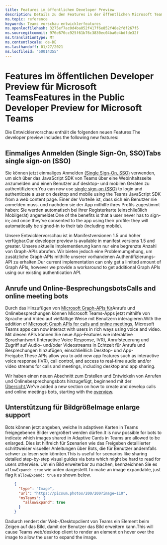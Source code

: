 ```yaml
---
title: Features im öffentlichen Developer Preview
description: Details zu den Features in der öffentlichen Microsoft Teams-Developer Preview
ms.topic: reference
keywords: Teams vorschau entwicklerfeatures
ms.openlocfilehash: 3275ef7ac0d4ba052f417f6e852f48e2fdf267f5
ms.sourcegitcommit: 976e870cc925f61b76c3830ec04ba6e4bdfde32f
ms.translationtype: MT
ms.contentlocale: de-DE
ms.lasthandoff: 01/27/2021
ms.locfileid: "50014355"
---
```

# <a name="features-in-the-public-developer-preview-for-microsoft-teams"></a><span data-ttu-id="27712-104">Features im öffentlichen Developer Preview für Microsoft Teams</span><span class="sxs-lookup"><span data-stu-id="27712-104">Features in the Public Developer Preview for Microsoft Teams</span></span>

<span data-ttu-id="27712-105">Die Entwicklervorschau enthält die folgenden neuen Features:</span><span class="sxs-lookup"><span data-stu-id="27712-105">The developer preview includes the following new features:</span></span>

## <a name="tabs-single-sign-on-sso"></a><span data-ttu-id="27712-106">Einmaliges Anmelden (Single Sign-On, SSO)</span><span class="sxs-lookup"><span data-stu-id="27712-106">Tabs single sign-on (SSO)</span></span>

<span data-ttu-id="27712-107">Sie können jetzt einmaliges Anmelden [(Single Sign-On, SSO)](~/tabs/how-to/authentication/auth-aad-sso.md) verwenden, um sich über das JavaScript SDK von Teams über eine Webinhaltsseite anzumelden und einen Benutzer auf desktop- und mobilen Geräten zu authentifizieren.</span><span class="sxs-lookup"><span data-stu-id="27712-107">You can now use [single sign-on (SSO)](~/tabs/how-to/authentication/auth-aad-sso.md) to login and authenticate a user on desktop and mobile using the Teams JavaScript SDK from a web content page.</span></span> <span data-ttu-id="27712-108">Einer der Vorteile ist, dass sich ein Benutzer nie anmelden muss. und nachdem sie der App mithilfe ihres Profils zugestimmt haben: Sie werden automatisch bei ihrer Registerkarte (einschließlich Mobilgerät) angemeldet.</span><span class="sxs-lookup"><span data-stu-id="27712-108">One of the benefits is that a user never has to sign-in; and once they've consented to the app using their profile: they will automatically be signed-in to their tab (including mobile).</span></span>

<span data-ttu-id="27712-109">Unsere Entwicklervorschau ist in Manifestversionen 1.5 und höher verfügbar.</span><span class="sxs-lookup"><span data-stu-id="27712-109">Our developer preview is available in manifest versions 1.5 and greater.</span></span> <span data-ttu-id="27712-110">Unsere aktuelle Implementierung kann nur eine begrenzte Anzahl von Graph-APIs abrufen. Wir bieten jedoch eine Problemumgehung, um zusätzliche Graph-APIs mithilfe unserer vorhandenen Authentifizierungs-API zu erhalten.</span><span class="sxs-lookup"><span data-stu-id="27712-110">Our current implementation can only get a limited amount of Graph APIs, however we provide a workaround to get additional Graph APIs using our existing authentication API.</span></span>

## <a name="calls-and-online-meeting-bots"></a><span data-ttu-id="27712-111">Anrufe und Online-Besprechungsbots</span><span class="sxs-lookup"><span data-stu-id="27712-111">Calls and online meeting bots</span></span>

<span data-ttu-id="27712-112">Durch das Hinzufügen von [Microsoft Graph-APIs für](/graph/api/resources/communications-api-overview?view=graph-rest-beta)Anrufe und Onlinebesprechungen können Microsoft Teams-Apps jetzt mithilfe von Sprache und Video auf vielfältige Weise mit Benutzern interagieren.</span><span class="sxs-lookup"><span data-stu-id="27712-112">With the addition of [Microsoft Graph APIs for calls and online meetings](/graph/api/resources/communications-api-overview?view=graph-rest-beta), Microsoft Teams apps can now interact with users in rich ways using voice and video.</span></span> <span data-ttu-id="27712-113">Mit diesen APIs können Sie neue App-Features wie interaktive Sprachantwort (Interactive Voice Response, IVR), Anrufsteuerung und Zugriff auf Audio- und/oder Videostreams in Echtzeit für Anrufe und Besprechungen hinzufügen, einschließlich Desktop- und App-Freigabe.</span><span class="sxs-lookup"><span data-stu-id="27712-113">These APIs allow you to add new app features such as interactive voice response (IVR), call control, and access to real-time audio and/or video streams for calls and meetings, including desktop and app sharing.</span></span>

<span data-ttu-id="27712-114">Wir haben einen neuen Abschnitt zum Erstellen und Entwickeln von Anrufen und Onlinebesprechungsbots hinzugefügt, beginnend mit der [Übersicht.](~/bots/calls-and-meetings/calls-meetings-bots-overview.md)</span><span class="sxs-lookup"><span data-stu-id="27712-114">We've added a new section on how to create and develop calls and online meetings bots, starting with the [overview](~/bots/calls-and-meetings/calls-meetings-bots-overview.md).</span></span>

## <a name="image-enlarge-support"></a><span data-ttu-id="27712-115">Unterstützung für Bildgröße</span><span class="sxs-lookup"><span data-stu-id="27712-115">Image enlarge support</span></span>

<span data-ttu-id="27712-116">Bots können jetzt angeben, welche In adaptiven Karten in Teams freigegebenen Bilder vergrößert werden dürfen.</span><span class="sxs-lookup"><span data-stu-id="27712-116">It is now possible for bots to indicate which images shared in Adaptive Cards in Teams are allowed to be enlarged.</span></span> <span data-ttu-id="27712-117">Dies ist hilfreich für Szenarien wie das Freigeben detaillierter schrittweiser visueller Anleitungen über Bots, die für Benutzer andernfalls schwer zu lesen sein könnten.</span><span class="sxs-lookup"><span data-stu-id="27712-117">This is useful for scenarios like sharing detailed step-by-step visual guides via bots which might be hard to read for users otherwise.</span></span> <span data-ttu-id="27712-118">Um ein Bild erweiterbar zu machen, kennzeichnen Sie es `allowExpand: true` wie unten dargestellt.</span><span class="sxs-lookup"><span data-stu-id="27712-118">To make an image expandable, just flag it `allowExpand: true` as shown below.</span></span>

```json
    {
      "type": "Image",
      "url": "https://picsum.photos/200/200?image=110",
      "msTeams": {
        "allowExpand": true
      }
    }
```
<span data-ttu-id="27712-119">Dadurch rendert der Web-/Desktopclient von Teams ein Element beim Zeigen auf das Bild, damit der Benutzer das Bild erweitern kann.</span><span class="sxs-lookup"><span data-stu-id="27712-119">This will cause Teams web/desktop client to render an element on hover over the image to allow the user to expand the image.</span></span>

